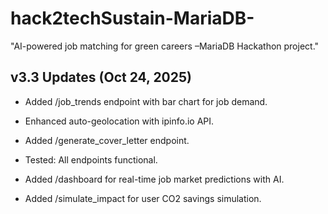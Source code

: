 # hack2techSustain-MariaDB-
"AI-powered job matching for green careers –MariaDB Hackathon project."




## v3.3 Updates (Oct 24, 2025)
- Added /job_trends endpoint with bar chart for job demand.
- Enhanced auto-geolocation with ipinfo.io API.
- Added /generate_cover_letter endpoint.
- Tested: All endpoints functional.




- Added /dashboard for real-time job market predictions with AI.
- Added /simulate_impact for user CO2 savings simulation.